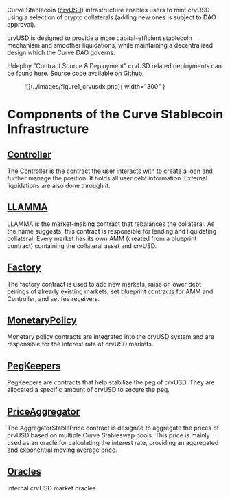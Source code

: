 Curve Stablecoin ([crvUSD](../crvUSD/crvUSD.md)) infrastructure enables users to mint crvUSD using a selection of crypto collaterals (adding new ones is subject to DAO approval). 

crvUSD is designed to provide a more capital-efficient stablecoin mechanism and smoother liquidations, while maintaining a decentralized design which the Curve DAO governs.

!!!deploy "Contract Source & Deployment"
    crvUSD related deployments can be found [here](../references/deployed-contracts.md#curve-stablecoin).
    Source code available on [Github](https://github.com/curvefi/curve-stablecoin).


<figure markdown>
  ![](../images/figure1_crvusdx.png){ width="300" }
  <figcaption></figcaption>
</figure>


# **Components of the Curve Stablecoin Infrastructure**

## **[Controller](./controller.md)**
The Controller is the contract the user interacts with to create a loan and further manage the position. It holds all user debt information. External liquidations are also done through it.

## **[LLAMMA](./amm.md)**
LLAMMA is the market-making contract that rebalances the collateral. As the name suggests, this contract is responsible for lending and liquidating collateral. Every market has its own AMM (created from a blueprint contract) containing the collateral asset and crvUSD.

## **[Factory](./factory/overview.md)**
The factory contract is used to add new markets, raise or lower debt ceilings of already existing markets, set blueprint contracts for AMM and Controller, and set fee receivers.

## **[MonetaryPolicy](./monetarypolicy.md)**
Monetary policy contracts are integrated into the crvUSD system and are responsible for the interest rate of crvUSD markets.

## **[PegKeepers](./pegkeeper.md)**
PegKeepers are contracts that help stabilize the peg of crvUSD. They are allocated a specific amount of crvUSD to secure the peg. 

## **[PriceAggregator](./priceaggregator.md)**
The AggregatorStablePrice contract is designed to aggregate the prices of crvUSD based on multiple Curve Stableswap pools. This price is mainly used as an oracle for calculating the interest rate, providing an aggregated and exponential moving average price.

## **[Oracles](./oracle.md)**
Internal crvUSD market oracles.

